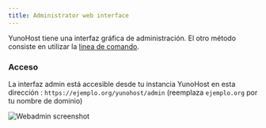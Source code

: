 ```yaml
---
title: Administrator web interface
---
```


YunoHost tiene una interfaz gráfica de administración. El otro método consiste en utilizar la [linea de comando](/commandline).

### Acceso

La interfaz admin está accesible desde tu instancia YunoHost en esta dirección : `https://ejemplo.org/yunohost/admin` (reemplaza `ejemplo.org` por tu nombre de dominio)

![Webadmin screenshot](/img/webadmin.jpg)
